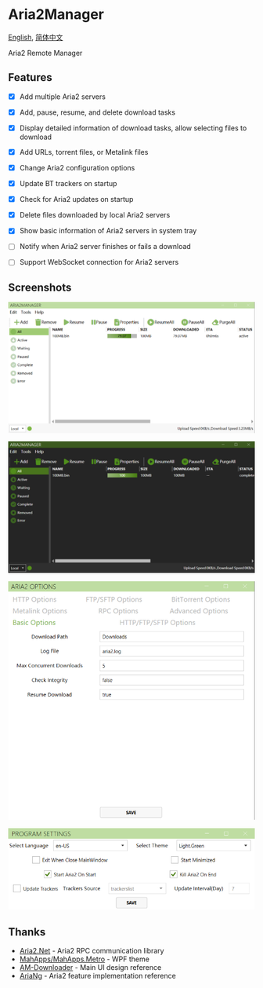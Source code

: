 # Aria2Manager

[English](https://github.com/Ftbom/Aria2Manager/blob/master/README.md), [简体中文](https://github.com/Ftbom/Aria2Manager/blob/master/README-zh.md)

Aria2 Remote Manager

## Features

- [x] Add multiple Aria2 servers
- [x] Add, pause, resume, and delete download tasks
- [x] Display detailed information of download tasks, allow selecting files to download
- [x] Add URLs, torrent files, or Metalink files
- [x] Change Aria2 configuration options
- [x] Update BT trackers on startup
- [x] Check for Aria2 updates on startup
- [x] Delete files downloaded by local Aria2 servers
- [x] Show basic information of Aria2 servers in system tray
- [ ] Notify when Aria2 server finishes or fails a download
- [ ] Support WebSocket connection for Aria2 servers


## Screenshots

![MainWindow](ScreenShots/MainWindow.png)

![ainWindowDark](ScreenShots/MainWindowDark.png)

![Aria2Settings](ScreenShots/Aria2Settings.png)

![ProgramSettings](ScreenShots/ProgramSettings.png)

## Thanks

* [Aria2.Net](https://github.com/rogerfar/Aria2.NET) - Aria2 RPC communication library
* [MahApps/MahApps.Metro](https://github.com/MahApps/MahApps.Metro) - WPF theme
* [AM-Downloader](https://github.com/antikmozib/AM-Downloader) - Main UI design reference
* [AriaNg](https://github.com/mayswind/AriaNg) - Aria2 feature implementation reference
